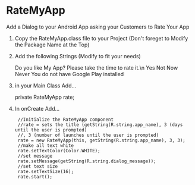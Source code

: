 # RateMyApp
Add a Dialog to your Android App asking your Customers to Rate Your App

1. Copy the RateMyApp.class file to your Project (Don't foreget to Modify the Package Name at the Top)

2. Add the following Strings (Modify to fit your needs)

    <string name="dialog_message">Do you like My App? Please take the time to rate it.\n</string>
    <string name="dialog_message_yes">Yes</string>
    <string name="dialog_message_not_now">Not Now</string>
    <string name="dialog_message_never">Never</string>
    <string name="dialog_message_no_gp">You do not have Google Play installed</string>
    
3. in your Main Class Add...

      private RateMyApp rate;

    
4. In onCreate Add...
    
        //Initialize the RateMyApp component
        //rate = sets the title (getString(R.string.app_name), 3 (days until the user is prompted)
        //, 3 (number of launches until the user is prompted)
        rate = new RateMyApp(this, getString(R.string.app_name), 3, 3);
        //make all text white
        rate.setTextColor(Color.WHITE);
        //set message
        rate.setMessage(getString(R.string.dialog_message));
        //set text size
        rate.setTextSize(16);
        rate.start();
        
